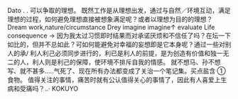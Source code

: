 Dato . . 可以争取的理想。 既然工作是从理想出发，通过与自然／环境互动，满足理想的过程，如何避免理想直接被想象满足呢？或者以理想为目的的理想？Dream work,nature/circumstance
Drey
imagine
imagine↑
evaluate
Life
consequence
→
因为我太过习惯即时结果而对承诺厌烦和不信任了吗？在坛一下如比的，但并不总如此？可如何能避免对幸福的妄想即是它本身呢？通过一些对别人的承/
利人利己必须同步进行的，利已是利人的前提，是为创造有价值和独一无二的人，利人则是利己的保障，使环境不排斥自我的情感。
就不想马、孙不想写、就不甚多.....气死了、现在所有办法都变成了关治一个笔记集。买点盐含 ① 食物。
值得关注的事情，痛苦时就有公认值得关心的事情了，因此有人喜爱上生病和受痛吗？..·
KOKUYO
